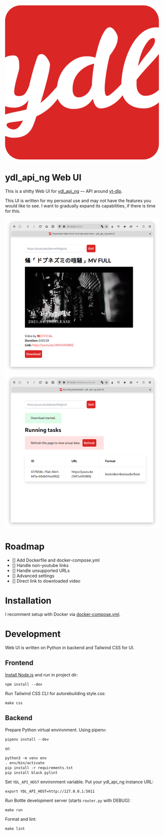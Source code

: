 ![](images/icon.png)

# ydl_api_ng Web UI

This is a shitty Web UI for [ydl_api_ng](https://github.com/Totonyus/ydl_api_ng) — API around [yt-dlp](https://github.com/yt-dlp/yt-dlp).

This UI is written for my personal use and may not have the features you would like to see. I want to gradually expand its capabilities, if there is time for this.

![](images/1.png)
![](images/2.png)

# Roadmap

- [] Add Dockerfile and docker-compose.yml
- [] Handle non-youtube links
- [] Handle unsupported URLs
- [] Advanced settings
- [] Direct link to downloaded video

# Installation

I recomment setup with Docker via [docker-compose.yml](docker-compose.yml).

# Development

Web UI is written on Python in backend and Tailwind CSS for UI.

## Frontend

[Install Node.js](https://github.com/nvm-sh/nvm) and run in project dir:

```
npm install --dev
```

Run Tailwind CSS CLI for autorebuilding style.css:

```
make css
```

## Backend

Prepare Python virtual environment. Using pipenv:

```
pipenv install --dev
```

or:

```
python3 -m venv env
. env/bin/activate
pip install -r requirements.txt
pip install black pylint
```

Set `YDL_API_HOST` environment variable. Put your ydl_api_ng instance URL:

```
export YDL_API_HOST=http://127.0.0.1:5011
```

Run Bottle development server (starts `router.py` with DEBUG):

```
make run
```

Format and lint:

```
make lint
```
